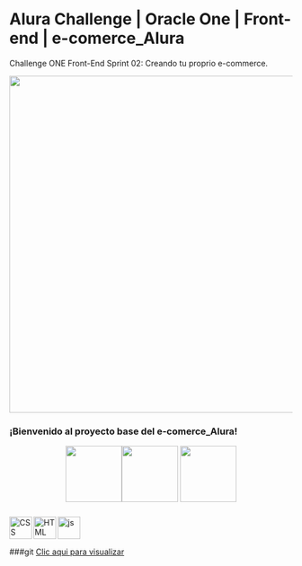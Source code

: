 # Alura Challenge | Oracle One | Front-end |  e-comerce_Alura

Challenge ONE Front-End Sprint 02: Creando tu proprio e-commerce.

<p align="center" >
     <img width="600" heigth="600" src="https://i.postimg.cc/8PdvRmSf/Captura-de-Pantalla-2022-07-07-a-la-s-3-04-59-p-m.png">
</p>


### ¡Bienvenido al proyecto base del e-comerce_Alura!
<p align="center"> 
   <img width="100" heigth="100" src="https://i.postimg.cc/SN5S5cF2/cms-files-10224-1644515319-BADGE-2.png"><img width="100" heigth="100" src="https://i.postimg.cc/Pfw2YjXg/cms-files-10224-1644516322badge.png"> <img width="100" heigth="100" src="https://i.postimg.cc/7LPTPghH/cms-files-10224-1645571154-Insignia-3.png">  
</p>


###

<img align='left' alt='CSS' width='40px' src='https://cdn-icons-png.flaticon.com/512/331/331383.png'/> <img align='left' alt='HTML' width='40px' src="https://cdn-icons-png.flaticon.com/512/331/331395.png"/><img width='40px' alt="js" src="https://cdn-icons-png.flaticon.com/512/5968/5968292.png"/>

###git 
[Clic aqui para visualizar](https://cesarg-24.github.io/e-comerce/)
 


